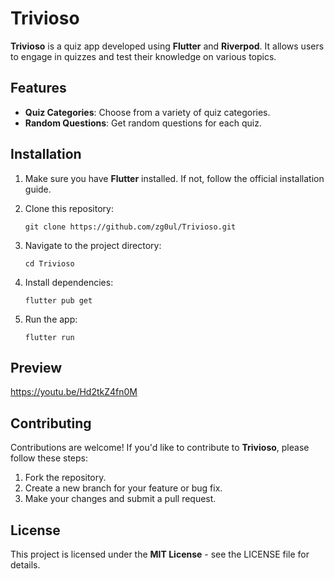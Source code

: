 # Trivioso

**Trivioso** is a quiz app developed using **Flutter** and **Riverpod**. It allows users to engage in quizzes and test their knowledge on various topics.

## Features

- **Quiz Categories**: Choose from a variety of quiz categories.
- **Random Questions**: Get random questions for each quiz.

## Installation

1. Make sure you have **Flutter** installed. If not, follow the official installation guide.
2. Clone this repository:

    ```
    git clone https://github.com/zg0ul/Trivioso.git
    ```

3. Navigate to the project directory:

    ```
    cd Trivioso
    ```

4. Install dependencies:

    ```
    flutter pub get
    ```

5. Run the app:

    ```
    flutter run
    ```

## Preview
https://youtu.be/Hd2tkZ4fn0M


## Contributing

Contributions are welcome! If you'd like to contribute to **Trivioso**, please follow these steps:

1. Fork the repository.
2. Create a new branch for your feature or bug fix.
3. Make your changes and submit a pull request.

## License

This project is licensed under the **MIT License** - see the LICENSE file for details.
